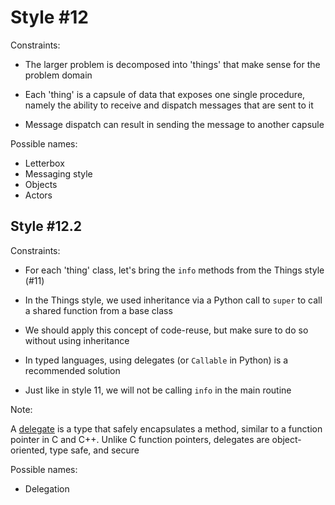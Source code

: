 Style #12
==============================

Constraints:

- The larger problem is decomposed into 'things' that make sense for
  the problem domain 

- Each 'thing' is a capsule of data that exposes one single procedure,
  namely the ability to receive and dispatch messages that are sent to
  it

- Message dispatch can result in sending the message to another capsule

Possible names:

- Letterbox
- Messaging style
- Objects
- Actors

## Style #12.2

Constraints:

- For each 'thing' class, let's bring the `info` methods from the Things style (#11)

- In the Things style, we used inheritance via a Python call to `super` to call a shared function from a base class

- We should apply this concept of code-reuse, but make sure to do so without using inheritance

- In typed languages, using delegates (or `Callable` in Python) is a recommended solution

- Just like in style 11, we will not be calling `info` in the main routine

Note:

A [delegate](https://learn.microsoft.com/en-us/dotnet/csharp/programming-guide/delegates/using-delegates?source=recommendations) is a type that safely encapsulates a method, similar to a function pointer in C and C++. Unlike C function pointers, delegates are object-oriented, type safe, and secure

Possible names:

- Delegation
